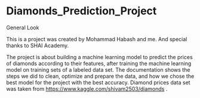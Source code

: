 # Diamonds_Prediction_Project


General Look

This is a project was created by Mohammad Habash and me. And special thanks to SHAI Academy.

The project is about building a machine learning model to predict the prices of diamonds according to their features, after training the machine learning model on training sets of a labeled data set. 
The documentation shows the steps we did to clean, optimize and prepare the data, and how we chose the best model for the project with the best accuracy.
Diamond prices data set was taken from https://www.kaggle.com/shivam2503/diamonds .
